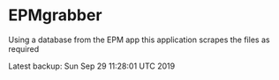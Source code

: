 # EPMgrabber
Using a database from the EPM app this application scrapes the files as required


Latest backup: Sun Sep 29 11:28:01 UTC 2019
